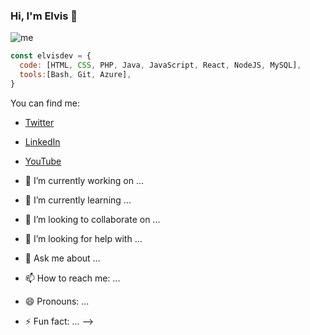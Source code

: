 ### Hi, I'm Elvis 👋

![me](https://user-images.githubusercontent.com/57382598/107990904-7a787880-6fa3-11eb-81f3-0dc8fbe91aa4.jpg)

```javascript
const elvisdev = {
  code: [HTML, CSS, PHP, Java, JavaScript, React, NodeJS, MySQL],
  tools:[Bash, Git, Azure],
}
```

You can find me: 
- [Twitter](https://twitter.com/ElvisDevs)
- [LinkedIn](https://www.linkedin.com/in/elvis-huerta/)
- [YouTube](https://www.youtube.com/channel/UCpyvp9Vz9unUpX0G9vTvw9A)


- 🔭 I’m currently working on ...
- 🌱 I’m currently learning ...
- 👯 I’m looking to collaborate on ...
- 🤔 I’m looking for help with ...
- 💬 Ask me about ...
- 📫 How to reach me: ...
- 😄 Pronouns: ...
- ⚡ Fun fact: ...
-->
